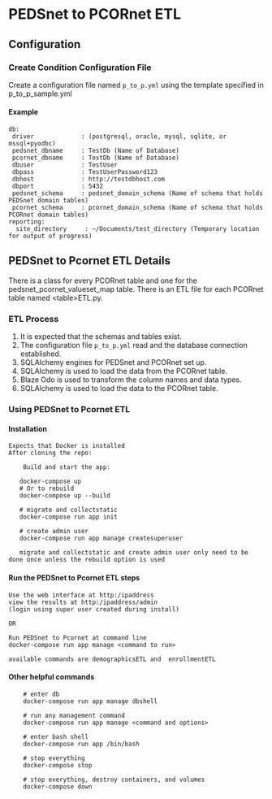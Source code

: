# PEDSnet to PCORnet ETL 

## Configuration

### Create Condition Configuration File
Create a configuration file named `p_to_p.yml` using the template specified in p_to\_p\_sample.yml

#### Example

```
db:
 driver             : (postgresql, oracle, mysql, sqlite, or mssql+pyodbc)
 pedsnet_dbname	    : TestDb (Name of Database)
 pcornet_dbname     : TestDb (Name of Database)
 dbuser	            : TestUser
 dbpass	            : TestUserPassword123
 dbhost             : http://testdbhost.com
 dbport	            : 5432
 pedsnet_schema     : pedsnet_domain_schema (Name of schema that holds PEDSnet domain tables)
 pcornet_schema     : pcornet_domain_schema (Name of schema that holds PCORnet domain tables)
reporting:
  site_directory     : ~/Documents/test_directory (Temporary location for output of progress)
```

## PEDSnet to Pcornet ETL Details

There is a class for every PCORnet table and one for the pedsnet_pcornet_valueset_map table. There is an ETL file for each PCORnet table named \<table>ETL.py.

### ETL Process

1. It is expected that the schemas and tables exist.
1. The configuration file `p_to_p.yml` read and the database connection established.
1. SQLAlchemy engines for PEDSnet and PCORnet set up.
1. SQLAlchemy is used to load the data from the PCORnet table.
1. Blaze Odo is used to transform the column names and data types.
1. SQLAlchemy is used to load the data to the PCORnet table.

### Using PEDSnet to Pcornet ETL

#### Installation
	Expects that Docker is installed
	After cloning the repo:

    	Build and start the app:

       docker-compose up
       # Or to rebuild
       docker-compose up --build

       # migrate and collectstatic
       docker-compose run app init

       # create admin user
       docker-compose run app manage createsuperuser
        	
       migrate and collectstatic and create admin user only need to be done once unless the rebuild option is used
        	
#### Run the PEDSnet to Pcornet ETL steps
	Use the web interface at http:/ipaddress
	view the results at http:/ipaddress/admin
	(login using super user created during install)
	
    OR 
    
    Run PEDSnet to Pcornet at command line
    docker-compose run app manage <command to run>
    
    available commands are demographicsETL and  enrollmentETL


#### Other helpful commands

        # enter db
        docker-compose run app manage dbshell

        # run any management command
        docker-compose run app manage <command and options>

        # enter bash shell
        docker-compose run app /bin/bash

        # stop everything
        docker-compose stop

        # stop everything, destroy containers, and volumes
        docker-compose down

   